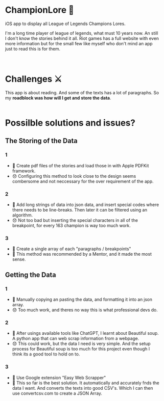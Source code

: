 # ChampionLore 📖
iOS app to display all League of Legends Champions Lores.

I'm a long time player of league of legends, what must 10 years now. An still I don't know the stories behind it all. Riot games has a full website with even more information but for the small few like myself who don't mind an app just to read this is for them.
</br>
</br>
</br>
# Challenges ⚔️

This app is about reading. And some of the texts has a lot of paragraphs. So my **roadblock was how will I get and store the data**.
</br></br>

# Possilble solutions and issues?

## The Storing of the Data
### 1
- 🧐 Create pdf files of the stories and load those in with Apple PDFKit framework.
- 😞 Configuring this method to look close to the design seems combersome and not neccessary for the over requirement of the app.

### 2 
- 🧐 Add long strings of data into json data, and insert special codes where there needs to be line-breaks. Then later it can be filtered using an algorithm.
- 😞 Not too bad but inserting the special characters in all of the breakpoint, for every 163 champion is way too much work.

### 3
- 🧐 Create a single array of each "paragraphs / breakpoints"
- 🤩 This method was recommended by a Mentor, and it made the most sense.



## Getting the Data
### 1
- 🧐 Manually copying an pasting the data, and formatting it into an json array.
- 😞 Too much work, and theres no way this is what professional devs do.

### 2
- 🧐 After usings available tools like ChatGPT, I learnt about Beautiful soup. A python app that can web scrap information from a webpage.
- 😞 This could work, but the data I need is very simple. And the setup process for Beautiful soup is too much for this project even though I think its a good tool to hold on to.

### 3 
- 🧐 Use Google extension "Easy Web Scrapper"
- 🤩 This so far is the best solution. It automatically and accurately fnds the data I want. And converts the texts into good CSV's. Which I can then use convertcsv.com to create a JSON Array.
